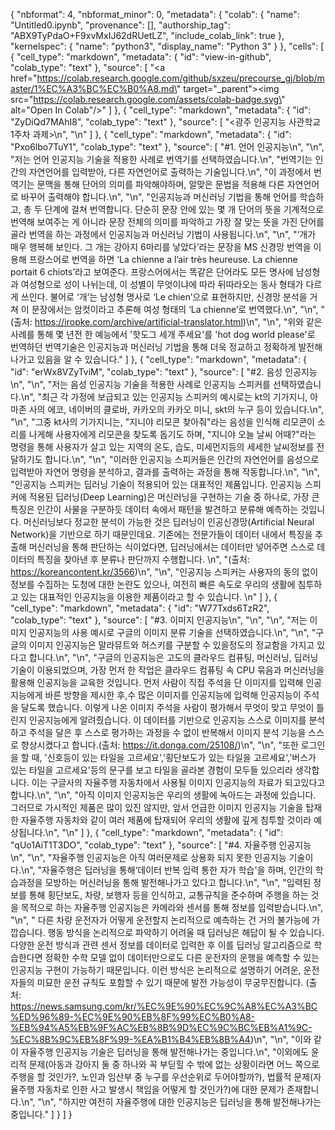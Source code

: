 {
  "nbformat": 4,
  "nbformat_minor": 0,
  "metadata": {
    "colab": {
      "name": "Untitled0.ipynb",
      "provenance": [],
      "authorship_tag": "ABX9TyPdaO+F9xvMxIJ62dRUetLZ",
      "include_colab_link": true
    },
    "kernelspec": {
      "name": "python3",
      "display_name": "Python 3"
    }
  },
  "cells": [
    {
      "cell_type": "markdown",
      "metadata": {
        "id": "view-in-github",
        "colab_type": "text"
      },
      "source": [
        "<a href=\"https://colab.research.google.com/github/sxzeu/precourse_gj/blob/master/1%EC%A3%BC%EC%B0%A8.md\" target=\"_parent\"><img src=\"https://colab.research.google.com/assets/colab-badge.svg\" alt=\"Open In Colab\"/></a>"
      ]
    },
    {
      "cell_type": "markdown",
      "metadata": {
        "id": "ZyDiQd7MAhI8",
        "colab_type": "text"
      },
      "source": [
        "<광주 인공지능 사관학교 1주차 과제>\n",
        "\n"
      ]
    },
    {
      "cell_type": "markdown",
      "metadata": {
        "id": "Pxo6lbo7TuY1",
        "colab_type": "text"
      },
      "source": [
        "#1. 언어 인공지능\n",
        "\n",
        "저는 언어 인공지능 기술을 적용한 사례로 번역기를 선택하였습니다.\n",
        "번역기는 인간의 자연언어를 입력받아, 다른 자연언어로 출력하는 기술입니다.\n",
        "이 과정에서 번역기는 문맥을 통해 단어의 의미를 파악해야하며, 알맞은 문법을 적용해 다른 자연언어로 바꾸어 출력해야 합니다.\n",
        "\n",
        "인공지능과 머신러닝 기법을 통해 언어를 학습하고, 총 두 단계에 걸쳐 번역합니다. 단순히 문장 안에 있는 몇 개 단어의 뜻을 기계적으로 번역해 보여주는 게 아니라 문장 전체의 의미를 파악하고 가장 잘 맞는 뜻을 가진 단어를 골라 번역을 하는 과정에서 인공지능과 머신러닝 기법이 사용됩니다.\n",
        "\n",
        "‘개가 매우 행복해 보인다. 그 개는 강아지 6마리를 낳았다’라는 문장을 MS 신경망 번역을 이용해 프랑스어로 번역을 하면 ‘La chienne a l’air très heureuse. La chienne portait 6 chiots’라고 보여준다. 프랑스어에서는 똑같은 단어라도 모든 명사에 남성형과 여성형으로 성이 나뉘는데, 이 성별이 무엇이냐에 따라 뒤따라오는 동사 형태가 다르게 쓰인다. 불어로 ‘개’는 남성형 명사로 ‘Le chien’으로 표현하지만, 신경망 분석을 거쳐 이 문장에서는 암컷이라고 추론해 여성 형태의 ‘La chienne’로 번역했다.\n",
        "\n",
        " (출처: https://iropke.com/archive/artificial-translator.html)\n",
        "\n",
        "위와 같은 사례를 통해 몇 년전 한 예능에서 '핫도그 세개 주세요'를 'hot dog world please'로 번역하던 번역기술은 인공지능과 머신러닝 기법을 통해 더욱 정교하고 정확하게 발전해 나가고 있음을 알 수 있습니다."
      ]
    },
    {
      "cell_type": "markdown",
      "metadata": {
        "id": "erWx8VZyTviM",
        "colab_type": "text"
      },
      "source": [
        "#2. 음성 인공지능\n",
        "\n",
        "저는 음성 인공지능 기술을 적용한 사례로 인공지능 스피커를 선택하였습니다.\n",
        "최근 각 가정에 보급되고 있는 인공지능 스피커의 예시로는 kt의 기가지니, 아마존 사의 에코, 네이버의 클로바, 카카오의 카카오 미니, skt의 누구 등이 있습니다.\n",
        "\n",
        "그중 kt사의 기가지니는, \"지니야 리모콘 찾아줘\"라는 음성을 인식해 리모콘이 소리를 나게해 사용자에게 리모콘을 찾도록 돕기도 하며, \"지니야 오늘 날씨 어때?\"라는 명령을 통해 사용자가 살고 있는 지역의 온도, 습도, 미세먼지등의 세세한 날씨정보를 전달하기도 합니다.\n",
        "\n",
        "이러한 인공지능 스피커들은 인간의 자연언어를 음성으로 입력받아 자연어 명령을 분석하고, 결과를 출력하는 과정을 통해 작동합니다.\n",
        "\n",
        "인공지능 스피커는 딥러닝 기술이 적용되어 있는 대표적인 제품입니다. 인공지능 스피커에 적용된 딥러닝(Deep Learning)은 머신러닝을 구현하는 기술 중 하나로, 가장 큰 특징은 인간이 사물을 구분하듯 데이터 속에서 패턴을 발견하고 분류해 예측하는 것입니다. 머신러닝보다 정교한 분석이 가능한 것은 딥러닝이 인공신경망(Artificial Neural Network)을 기반으로 하기 때문인데요. 기존에는 전문가들이 데이터 내에서 특징을 추출해 머신러닝을 통해 판단하는 식이었다면, 딥러닝에서는 데이터만 넣어주면 스스로 데이터의 특징을 찾아낸 후 분류나 판단까지 수행합니다. \n",
        "(출처: https://koreancontent.kr/3566)\n",
        "\n",
        "인공지능 스피커는 사용자의 동의 없이 정보를 수집하는 도청에 대한 논란도 있으나, 여전히 빠른 속도로 우리의 생활에 침투하고 있는 대표적인 인공지능을 이용한 제품이라고 할 수 있습니다. \n"
      ]
    },
    {
      "cell_type": "markdown",
      "metadata": {
        "id": "W77Txds6TzR2",
        "colab_type": "text"
      },
      "source": [
        "#3. 이미지 인공지능\n",
        "\n",
        "\n",
        "저는 이미지 인공지능의 사용 예시로 구글의 이미지 분류 기술을 선택하였습니다.\n",
        "\n",
        "구글의 이미지 인공지능은 말라뮤트와 허스키를 구분할 수 있을정도의 정교함을 가지고 있다고 합니다.\n",
        "\n",
        "구글의 인공지능은 고도의 클라우드 컴퓨팅, 머신러닝, 딥러닝 기술이 이용되었으며, 가장 먼저 한 작업은 클라우드 컴퓨팅 속 CPU 묶음과 머신러닝을 활용해 인공지능을 교육한 것입니다. 먼저 사람이 직접 주석을 단 이미지를 입력해 인공지능에게 바른 방향을 제시한 후,수 많은 이미지를 인공지능에 입력해 인공지능이 주석을 달도록 했습니다. 이렇게 나온 이미지 주석을 사람이 평가해서 무엇이 맞고 무엇이 틀린지 인공지능에게 알려줬습니다. 이 데이터를 기반으로 인공지능 스스로 이미지를 분석하고 주석을 달은 후 스스로 평가하는 과정을 수 없이 반복해서 이미지 분석 기능을 스스로 향상시켰다고 합니다.(출처: https://it.donga.com/25108/)\n",
        "\n",
        "또한 로그인을 할 때, '신호등이 있는 타일을 고르세요','횡단보도가 있는 타일을 고르세요','버스가 있는 타일을 고르세요'등의 문구를 보고 타일을 골라본 경험이 모두들 있으리라 생각합니다. 이는 구글사의 자율주행 자동차에서 사용될 이미지 인공지능의 자료가 되고있다고 합니다.\n",
        "\n",
        "아직 이미지 인공지능은 우리의 생활에 녹아드는 과정에 있습니다. 그러므로 가시적인 제품은 많이 있진 않지만, 앞서 언급한 이미지 인공지능 기술을 탑재한 자율주행 자동차와 같이 여러 제품에 탑재되어 우리의 생활에 깊게 침투할 것이라 예상됩니다.\n",
        "\n"
      ]
    },
    {
      "cell_type": "markdown",
      "metadata": {
        "id": "qUo1AiT1T3DO",
        "colab_type": "text"
      },
      "source": [
        "#4. 자율주행 인공지능 \n",
        "\n",
        "자율주행 인공지능은 아직 여러문제로 상용화 되지 못한 인공지능 기술이다.\n",
        "자율주행은 딥러닝을 통해‘데이터 반복 입력 통한 자가 학습'을 하며, 인간의 학습과정을 모방하는 머신러닝을 통해 발전해나가고 있다고 합니다.\n",
        "\n",
        "입력된 정보를 통해 횡단보도, 차량, 보행자 등을 인식하고, 교통규칙을 준수하며 주행을 하는 것을 목적으로 하는 자율주행 인공지능은 카메라와 센서를 통해 정보를 입력받습니다.\n",
        "\n",
        " 다른 차량 운전자가 어떻게 운전할지 논리적으로 예측하는 건 거의 불가능에 가깝습니다. 행동 방식을 논리적으로 파악하기 어려울 때 딥러닝은 해답이 될 수 있습니다. 다양한 운전 방식과 관련 센서 정보를 데이터로 입력한 후 이를 딥러닝 알고리즘으로 학습한다면 정확한 수학 모델 없이 데이터만으로도 다른 운전자의 운행을 예측할 수 있는 인공지능 구현이 가능하기 때문입니다. 이런 방식은 논리적으로 설명하기 어려운, 운전자들의 미묘한 운전 규칙도 포함할 수 있기 때문에 발전 가능성이 무궁무진합니다. (출처: https://news.samsung.com/kr/%EC%9E%90%EC%9C%A8%EC%A3%BC%ED%96%89-%EC%9E%90%EB%8F%99%EC%B0%A8-%EB%94%A5%EB%9F%AC%EB%8B%9D%EC%9C%BC%EB%A1%9C-%EC%8B%9C%EB%8F%99-%EA%B1%B4%EB%8B%A4)\n",
        "\n",
        "이와 같이 자율주행 인공지능 기술은 딥러닝을 통해 발전해나가는 중입니다.\n",
        "이외에도 윤리적 문제(아동과 강아지 둘 중 하나와 꼭 부딛힐 수 밖에 없는 상황이라면 어느 쪽으로 주행을 할 것인가?, 노인과 임산부 중 누구를 우선순위로 두어야할까?), 법률적 문제(자율주행 자동차로 인한 사고 발생시 책임을 어떻게 할 것인가?)에 대한 문제가 존재합니다.\n",
        "\n",
        "하지만 여전히 자율주행에 대한 인공지능은 딥러닝을 통해 발전해나가는 중입니다."
      ]
    }
  ]
}